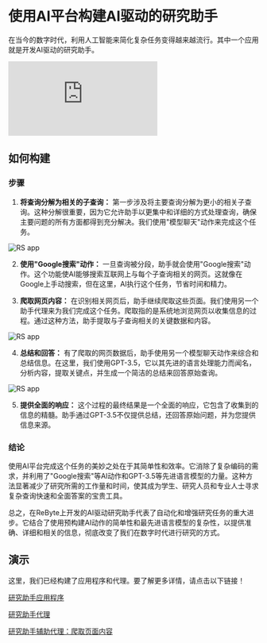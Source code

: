 # 使用AI平台构建AI驱动的研究助手

在当今的数字时代，利用人工智能来简化复杂任务变得越来越流行。其中一个应用就是开发AI驱动的研究助手。

![RS app](https://png.cm/app/del.php?hash=NjJNdDJmVy9wcEVpdXNWcnhvZS95d1ZackxNNWdmY0c0UT09)

## 如何构建

### 步骤

1. **将查询分解为相关的子查询：** 第一步涉及将主要查询分解为更小的相关子查询。这种分解很重要，因为它允许助手以更集中和详细的方式处理查询，确保主要问题的所有方面都得到充分解决。我们使用"模型聊天"动作来完成这个任务。

![RS app](https://res.cloudinary.com/dfjwtidnh/image/upload/v1709795279/ra-1_aognpa.png)

2. **使用"Google搜索"动作：** 一旦查询被分段，助手就会使用"Google搜索"动作。这个功能使AI能够搜索互联网上与每个子查询相关的网页。这就像在Google上手动搜索，但在这里，AI执行这个任务，节省时间和精力。

3. **爬取网页内容：** 在识别相关网页后，助手继续爬取这些页面。我们使用另一个助手代理来为我们完成这个任务。爬取指的是系统地浏览网页以收集信息的过程。通过这种方法，助手提取与子查询相关的关键数据和内容。

![RS app](https://res.cloudinary.com/dfjwtidnh/image/upload/v1709795279/ra-3_mblb45.png)

4. **总结和回答：** 有了爬取的网页数据后，助手使用另一个模型聊天动作来综合和总结信息。在这里，我们使用GPT-3.5，它以其先进的语言处理能力而闻名，分析内容，提取关键点，并生成一个简洁的总结来回答原始查询。

![RS app](https://res.cloudinary.com/dfjwtidnh/image/upload/v1709795300/ra-5_dhab7k.png)

5. **提供全面的响应：** 这个过程的最终结果是一个全面的响应，它包含了收集到的信息的精髓。助手通过GPT-3.5不仅提供总结，还回答原始问题，并为您提供信息来源。

### 结论

使用AI平台完成这个任务的美妙之处在于其简单性和效率。它消除了复杂编码的需求，并利用了"Google搜索"等AI动作和GPT-3.5等先进语言模型的力量。这种方法显著减少了研究所需的工作量和时间，使其成为学生、研究人员和专业人士寻求复杂查询快速和全面答案的宝贵工具。

总之，在ReByte上开发的AI驱动研究助手代表了自动化和增强研究任务的重大进步。它结合了使用预构建AI动作的简单性和最先进语言模型的复杂性，以提供准确、详细和相关的信息，彻底改变了我们在数字时代进行研究的方式。

## 演示

这里，我们已经构建了应用程序和代理。要了解更多详情，请点击以下链接！

[研究助手应用程序](https://rebyte.ai/copilot/1167e1b4f904deb2d5a8/session/5c300017f8)

[研究助手代理](https://rebyte.ai/p/21b2295005587a5375d8/callable/2928590849debbe78f55/editor)

[研究助手辅助代理：爬取页面内容](https://rebyte.ai/p/21b2295005587a5375d8/callable/deee1561301aadcfb6fb/editor)
